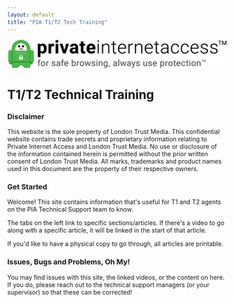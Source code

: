 ```yaml
---
layout: default
title: "PIA T1/T2 Tech Training"
---
```


<img class="pagelogo" src="/img/pia-logo.png" title="Private Internet Access"/>

# T1/T2 Technical Training

### Disclaimer

<div class="disclaimer">This website is the sole property of London Trust Media. This confidential website contains trade secrets and proprietary information relating to Private Internet Access and London Trust Media. No use or disclosure of the information contained herein is permitted without the prior written consent of London Trust Media. All marks, trademarks and product names used in this document are the property of their respective owners.</div>


### Get Started

Welcome! This site contains information that's useful for T1 and T2 agents on the PIA Technical Support team to know.

The tabs on the left link to specific sections/articles. If there's a video to go along with a specific article, it will be linked in the start of that article.

If you'd like to have a physical copy to go through, all articles are printable.


### Issues, Bugs and Problems, Oh My!

You may find issues with this site, the linked videos, or the content on here. If you do, please reach out to the technical support managers (or your supervisor) so that these can be corrected!
